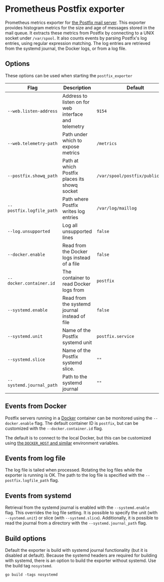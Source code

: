 # Prometheus Postfix exporter

Prometheus metrics exporter for [the Postfix mail server](http://www.postfix.org/).
This exporter provides histogram metrics for the size and age of messages stored in
the mail queue. It extracts these metrics from Postfix by connecting to
a UNIX socket under `/var/spool`. It also counts events by parsing Postfix's
log entries, using regular expression matching. The log entries are retrieved from
the systemd journal, the Docker logs, or from a log file.

## Options

These options can be used when starting the `postfix_exporter`

| Flag                     | Description                                          | Default                           |
|--------------------------|------------------------------------------------------|-----------------------------------|
| `--web.listen-address`   | Address to listen on for web interface and telemetry | `9154`                            |
| `--web.telemetry-path`   | Path under which to expose metrics                   | `/metrics`                        |
| `--postfix.showq_path`   | Path at which Postfix places its showq socket        | `/var/spool/postfix/public/showq` |
| `--postfix.logfile_path` | Path where Postfix writes log entries                | `/var/log/maillog`                |
| `--log.unsupported`      | Log all unsupported lines                            | `false`                           |
| `--docker.enable`        | Read from the Docker logs instead of a file          | `false`                           |
| `--docker.container.id`  | The container to read Docker logs from               | `postfix`                         |
| `--systemd.enable`       | Read from the systemd journal instead of file        | `false`                           |
| `--systemd.unit`         | Name of the Postfix systemd unit                     | `postfix.service`                 |
| `--systemd.slice`        | Name of the Postfix systemd slice.                   | `""`                              |
| `--systemd.journal_path` | Path to the systemd journal                          | `""`                              |

## Events from Docker

Postfix servers running in a [Docker](https://www.docker.com/)
container can be monitored using the `--docker.enable` flag. The
default container ID is `postfix`, but can be customized with the
`--docker.container.id` flag.

The default is to connect to the local Docker, but this can be
customized using [the `DOCKER_HOST` and
similar](https://pkg.go.dev/github.com/docker/docker/client?tab=doc#NewEnvClient)
environment variables.

## Events from log file

The log file is tailed when processed. Rotating the log files while the exporter
is running is OK. The path to the log file is specified with the
`--postfix.logfile_path` flag.

## Events from systemd

Retrieval from the systemd journal is enabled with the `--systemd.enable` flag.
This overrides the log file setting.
It is possible to specify the unit (with `--systemd.unit`) or slice (with `--systemd.slice`).
Additionally, it is possible to read the journal from a directory with the `--systemd.journal_path` flag.

## Build options

Default the exporter is build with systemd journal functionality (but it is disabled at default).
Because the systemd headers are required for building with systemd, there is
an option to build the exporter without systemd. Use the build tag `nosystemd`.

```
go build -tags nosystemd
```
